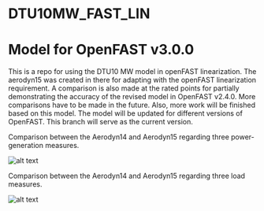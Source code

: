 # DTU10MW_FAST_LIN
# Model for OpenFAST v3.0.0
This is a repo for using the DTU10 MW model in openFAST linearization. The aerodyn15 was created in there for adapting with the openFAST linearization requirement. A comparison is also made at the rated points for partially demonstrating the accuracy of the revised model in OpenFAST v2.4.0. More comparisons have to be made in the future. Also, more work will be finished based on this model. The model will be updated for different versions of OpenFAST. This branch will serve as the current version.

Comparison between the Aerodyn14 and Aerodyn15 regarding three power-generation measures.

![alt text](Comparison/RatedPower/ComparisonA14-A15-ratedpointpower.jpg?raw=true)

Comparison between the Aerodyn14 and Aerodyn15 regarding three load measures.

![alt text](Comparison/RatedPower/ComparisonA14-A15-ratedpointloadfig.jpg?raw=true)
